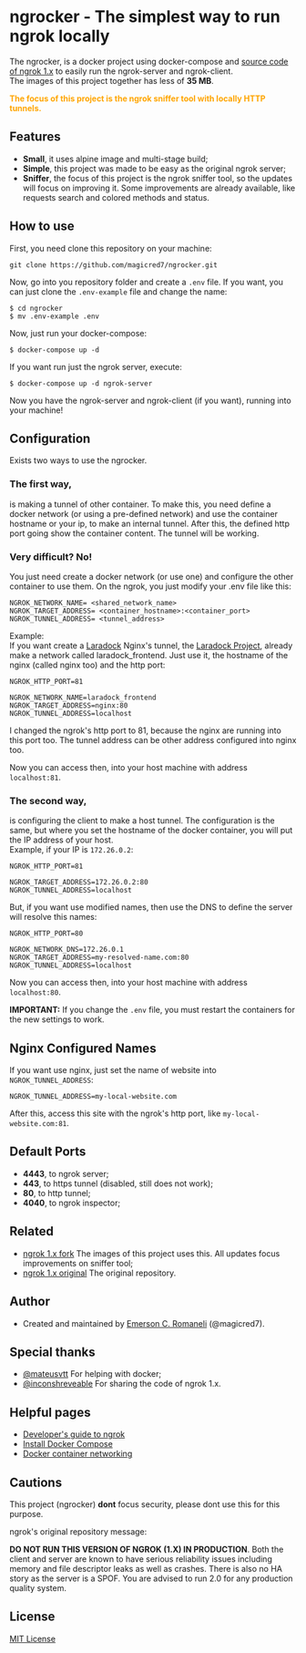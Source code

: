 # ngrocker - The simplest way to run ngrok locally

The ngrocker, is a docker project using docker-compose and [source code of ngrok 1.x](https://github.com/magicred7/ngrok/) to easily run the ngrok-server and ngrok-client. <br/>
The images of this project together has less of **35 MB**.

<strong style="color: orange">The focus of this project is the ngrok sniffer tool with locally HTTP tunnels.</strong>

## Features
- **Small**, it uses alpine image and multi-stage build;
- **Simple**, this project was made to be easy as the original ngrok server;
- **Sniffer**, the focus of this project is the ngrok sniffer tool, so the updates will focus on improving it. Some improvements are already available, like requests search and colored methods and status.

## How to use
First, you need clone this repository on your machine:

    git clone https://github.com/magicred7/ngrocker.git

Now, go into you repository folder and create a `.env` file. If you want, you can just clone the `.env-example` file and change the name: <br/>

    $ cd ngrocker
    $ mv .env-example .env

Now, just run your docker-compose:

    $ docker-compose up -d

If you want run just the ngrok server, execute:

    $ docker-compose up -d ngrok-server

Now you have the ngrok-server and ngrok-client (if you want), running into your machine!

## Configuration

Exists two ways to use the ngrocker.

### The first way,
is making a tunnel of other container. To make this, you need define a docker network (or using a pre-defined network) and use the container hostname or your ip, to make an internal tunnel. After this, the defined http port going show the container content. The tunnel will be working.<br/>

### Very difficult? No!<br/>
You just need create a docker network (or use one) and configure the other container to use them. On the ngrok, you just modify your .env file like this:

    NGROK_NETWORK_NAME= <shared_network_name>
    NGROK_TARGET_ADDRESS= <container_hostname>:<container_port>
    NGROK_TUNNEL_ADDRESS= <tunnel_address>

Example:<br/>
If you want create a [Laradock](https://github.com/laradock/laradock) Nginx's tunnel, the [Laradock Project](https://github.com/laradock/laradock), already make a network called laradock_frontend. Just use it, the hostname of the nginx (called nginx too) and the http port:

    NGROK_HTTP_PORT=81

    NGROK_NETWORK_NAME=laradock_frontend
    NGROK_TARGET_ADDRESS=nginx:80
    NGROK_TUNNEL_ADDRESS=localhost

I changed the ngrok's http port to 81, because the nginx are running into this port too.
The tunnel address can be other address configured into nginx too.

Now you can access then, into your host machine with address `localhost:81`.

### The second way,
is configuring the client to make a host tunnel. The configuration is the same, but where you set the hostname of the docker container, you will put the IP address of your host.<br/>
Example, if your IP is `172.26.0.2`:

    NGROK_HTTP_PORT=81

    NGROK_TARGET_ADDRESS=172.26.0.2:80
    NGROK_TUNNEL_ADDRESS=localhost

But, if you want use modified names, then use the DNS to define the server will resolve this names:

    NGROK_HTTP_PORT=80

    NGROK_NETWORK_DNS=172.26.0.1
    NGROK_TARGET_ADDRESS=my-resolved-name.com:80
    NGROK_TUNNEL_ADDRESS=localhost

Now you can access then, into your host machine with address `localhost:80`.

**IMPORTANT:** If you change the `.env` file, you must restart the containers for the new settings to work.

## Nginx Configured Names

If you want use nginx, just set the name of website into `NGROK_TUNNEL_ADDRESS`:

    NGROK_TUNNEL_ADDRESS=my-local-website.com

After this, access this site with the ngrok's http port, like `my-local-website.com:81`.

## Default Ports
- **4443**, to ngrok server;
- **443**, to https tunnel (disabled, still does not work);
- **80**, to http tunnel;
- **4040**, to ngrok inspector;

## Related

- [ngrok 1.x fork](https://github.com/magicred7/ngrok) The images of this project uses this. All updates focus improvements on sniffer tool;
- [ngrok 1.x original](https://github.com/inconshreveable/ngrok) The original repository.

## Author

- Created and maintained by [Emerson C. Romaneli](https://github.com/magicred7) (@magicred7).

## Special thanks

- [@mateusvtt](https://github.com/mateusvtt) For helping with docker;
- [@inconshreveable](https://github.com/inconshreveable) For sharing the code of ngrok 1.x.

## Helpful pages

- [Developer's guide to ngrok](https://github.com/magicred7/ngrok/blob/master/docs/DEVELOPMENT.md)
- [Install Docker Compose](https://docs.docker.com/compose/install/)
- [Docker container networking](https://docs.docker.com/engine/userguide/networking/#default-networks)

## Cautions

This project (ngrocker) **dont** focus security, please dont use this for this purpose.

ngrok's original repository message:

**DO NOT RUN THIS VERSION OF NGROK (1.X) IN PRODUCTION**. Both the client and server are known to have serious reliability issues including memory and file descriptor leaks as well as crashes. There is also no HA story as the server is a SPOF. You are advised to run 2.0 for any production quality system. 

## License

[MIT License](https://github.com/laradock/laradock/blob/master/LICENSE)